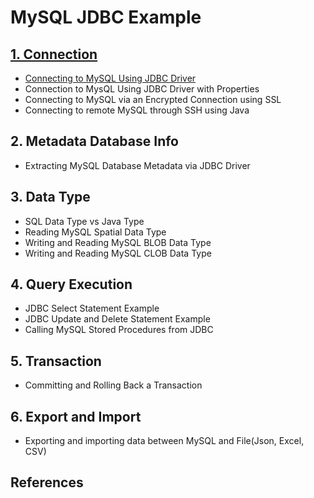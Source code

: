 # MySQL JDBC Example

## [1. Connection](https://github.com/jayden-lee/mysql-jdbc-example/tree/master/src/main/java/com/jayden/study/connection)
- [Connecting to MySQL Using JDBC Driver](https://github.com/jayden-lee/mysql-jdbc-example/blob/master/src/main/java/com/jayden/study/connection/CommonConnection.java)
- Connection to MysQL Using JDBC Driver with Properties
- Connecting to MySQL via an Encrypted Connection using SSL
- Connecting to remote MySQL through SSH using Java

## 2. Metadata Database Info
- Extracting MySQL Database Metadata via JDBC Driver

## 3. Data Type
- SQL Data Type vs Java Type
- Reading MySQL Spatial Data Type
- Writing and Reading MySQL BLOB Data Type
- Writing and Reading MySQL CLOB Data Type

## 4. Query Execution
- JDBC Select Statement Example
- JDBC Update and Delete Statement Example
- Calling MySQL Stored Procedures from JDBC

## 5. Transaction
- Committing and Rolling Back a Transaction

## 6. Export and Import
- Exporting and importing data between MySQL and File(Json, Excel, CSV)

## References
